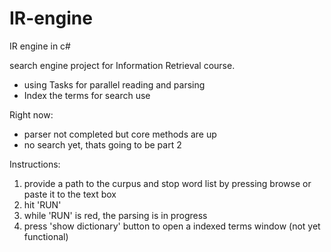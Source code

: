 # IR-engine
IR engine in c#

search engine project for Information Retrieval course.
- using Tasks for parallel reading and parsing
- Index the terms for search use

Right now:
- parser not completed but core methods are up
- no search yet, thats going to be part 2

Instructions:
1) provide a path to the curpus and stop word list by pressing browse or paste it to the text box
2) hit 'RUN'
3) while 'RUN' is red, the parsing is in progress
4) press 'show dictionary' button to open a indexed terms window (not yet functional)
